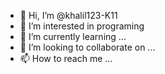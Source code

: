 - 👋 Hi, I’m @khalil123-K11
- 👀 I’m interested in programing 
- 🌱 I’m currently learning ...
- 💞️ I’m looking to collaborate on ...
- 📫 How to reach me ...

<!---
khalil123-K11/khalil123-K11 is a ✨ special ✨ repository because its `README.md` (this file) appears on your GitHub profile.
You can click the Preview link to take a look at your changes.
--->
